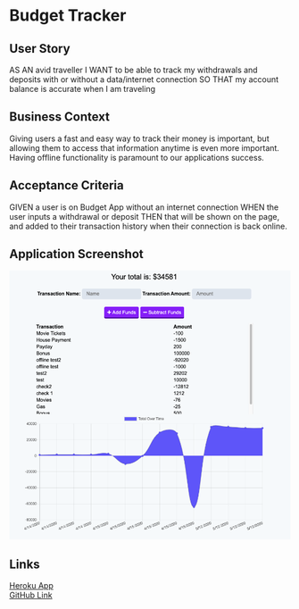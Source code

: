 # Budget Tracker

## User Story
AS AN avid traveller
I WANT to be able to track my withdrawals and deposits with or without a data/internet connection
SO THAT my account balance is accurate when I am traveling

## Business Context

Giving users a fast and easy way to track their money is important, but allowing them to access that information anytime is even more important. Having offline functionality is paramount to our applications success.


## Acceptance Criteria
GIVEN a user is on Budget App without an internet connection
WHEN the user inputs a withdrawal or deposit
THEN that will be shown on the page, and added to their transaction history when their connection is back online.

## Application Screenshot
![alt text](./imgs/app.png "Applicaiton Screenshot")

## Links
[Heroku App](https://evening-retreat-61744.herokuapp.com/)\
[GitHub Link](https://github.com/whit3hat/Budget_Tracker)

